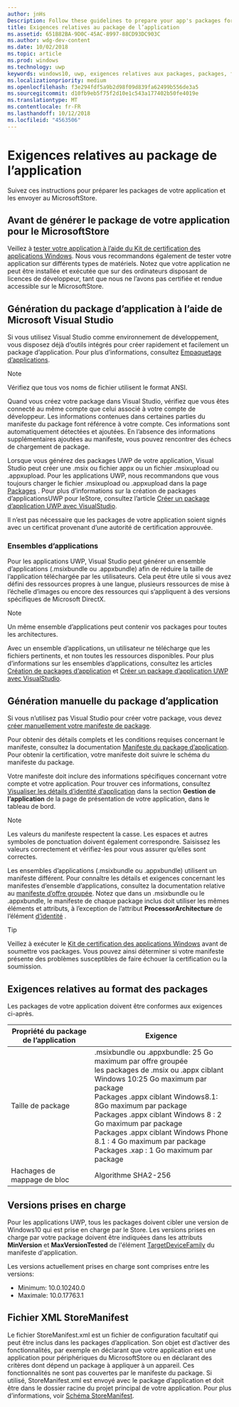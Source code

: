 ```yaml
---
author: jnHs
Description: Follow these guidelines to prepare your app's packages for submission to the Microsoft Store.
title: Exigences relatives au package de l’application
ms.assetid: 651B82BA-9D0C-45AC-8997-88CD93DC903C
ms.author: wdg-dev-content
ms.date: 10/02/2018
ms.topic: article
ms.prod: windows
ms.technology: uwp
keywords: windows10, uwp, exigences relatives aux packages, packages, format du package, version prise en charge, soumettre
ms.localizationpriority: medium
ms.openlocfilehash: f3e294fdf5a9b2d98f09d839fa62499b556de3a5
ms.sourcegitcommit: d10fb9eb5f75f2d10e1c543a177402b50fe4019e
ms.translationtype: MT
ms.contentlocale: fr-FR
ms.lasthandoff: 10/12/2018
ms.locfileid: "4563506"
---
```

# <a name="app-package-requirements"></a>Exigences relatives au package de l’application

Suivez ces instructions pour préparer les packages de votre application et les envoyer au MicrosoftStore.

## <a name="before-you-build-your-apps-package-for-the-microsoft-store"></a>Avant de générer le package de votre application pour le MicrosoftStore

Veillez à [tester votre application à l’aide du Kit de certification des applications Windows](../debug-test-perf/windows-app-certification-kit.md). Nous vous recommandons également de tester votre application sur différents types de matériels. Notez que votre application ne peut être installée et exécutée que sur des ordinateurs disposant de licences de développeur, tant que nous ne l’avons pas certifiée et rendue accessible sur le MicrosoftStore.

## <a name="building-the-app-package-using-microsoft-visual-studio"></a>Génération du package d’application à l’aide de Microsoft Visual Studio

Si vous utilisez Visual Studio comme environnement de développement, vous disposez déjà d’outils intégrés pour créer rapidement et facilement un package d’application. Pour plus d’informations, consultez [Empaquetage d’applications](../packaging/index.md).

> [!NOTE]
> Vérifiez que tous vos noms de fichier utilisent le format ANSI. 

Quand vous créez votre package dans Visual Studio, vérifiez que vous êtes connecté au même compte que celui associé à votre compte de développeur. Les informations contenues dans certaines parties du manifeste du package font référence à votre compte. Ces informations sont automatiquement détectées et ajoutées. En l’absence des informations supplémentaires ajoutées au manifeste, vous pouvez rencontrer des échecs de chargement de package. 

Lorsque vous générez des packages UWP de votre application, Visual Studio peut créer une .msix ou fichier appx ou un fichier .msixupload ou .appxupload. Pour les applications UWP, nous recommandons que vous toujours charger le fichier .msixupload ou .appxupload dans la page [Packages](upload-app-packages.md) . Pour plus d’informations sur la création de packages d’applicationsUWP pour leStore, consultez l’article [Créer un package d’application UWP avec VisualStudio](../packaging/packaging-uwp-apps.md).

Il n’est pas nécessaire que les packages de votre application soient signés avec un certificat provenant d’une autorité de certification approuvée.


### <a name="app-bundles"></a>Ensembles d’applications

Pour les applications UWP, Visual Studio peut générer un ensemble d’applications (.msixbundle ou .appxbundle) afin de réduire la taille de l’application téléchargée par les utilisateurs. Cela peut être utile si vous avez défini des ressources propres à une langue, plusieurs ressources de mise à l’échelle d’images ou encore des ressources qui s’appliquent à des versions spécifiques de Microsoft DirectX.

> [!NOTE]
> Un même ensemble d’applications peut contenir vos packages pour toutes les architectures.

Avec un ensemble d’applications, un utilisateur ne télécharge que les fichiers pertinents, et non toutes les ressources disponibles. Pour plus d’informations sur les ensembles d’applications, consultez les articles [Création de packages d’application](../packaging/index.md) et [Créer un package d’application UWP avec VisualStudio](../packaging/packaging-uwp-apps.md).


## <a name="building-the-app-package-manually"></a>Génération manuelle du package d’application

Si vous n’utilisez pas Visual Studio pour créer votre package, vous devez [créer manuellement votre manifeste de package](https://docs.microsoft.com/uwp/schemas/appxpackage/how-to-create-a-package-manifest-manually).

Pour obtenir des détails complets et les conditions requises concernant le manifeste, consultez la documentation [Manifeste du package d’application](https://docs.microsoft.com/uwp/schemas/appxpackage/appx-package-manifest). Pour obtenir la certification, votre manifeste doit suivre le schéma du manifeste du package.

Votre manifeste doit inclure des informations spécifiques concernant votre compte et votre application. Pour trouver ces informations, consultez [Visualiser les détails d’identité d’application](view-app-identity-details.md) dans la section **Gestion de l’application** de la page de présentation de votre application, dans le tableau de bord.

> [!NOTE]
> Les valeurs du manifeste respectent la casse. Les espaces et autres symboles de ponctuation doivent également correspondre. Saisissez les valeurs correctement et vérifiez-les pour vous assurer qu’elles sont correctes.


Les ensembles d’applications (.msixbundle ou .appxbundle) utilisent un manifeste différent. Pour connaître les détails et exigences concernant les manifestes d’ensemble d’applications, consultez la documentation relative au [manifeste d’offre groupée](https://docs.microsoft.com/uwp/schemas/bundlemanifestschema/bundle-manifest). Notez que dans un .msixbundle ou le .appxbundle, le manifeste de chaque package inclus doit utiliser les mêmes éléments et attributs, à l’exception de l’attribut **ProcessorArchitecture** de l’élément [d’identité](https://docs.microsoft.com/uwp/schemas/appxpackage/uapmanifestschema/element-identity) .

> [!TIP]
> Veillez à exécuter le [Kit de certification des applications Windows](../debug-test-perf/windows-app-certification-kit.md) avant de soumettre vos packages. Vous pouvez ainsi déterminer si votre manifeste présente des problèmes susceptibles de faire échouer la certification ou la soumission.


## <a name="package-format-requirements"></a>Exigences relatives au format des packages

Les packages de votre application doivent être conformes aux exigences ci-après.

| Propriété du package de l’application | Exigence                                                          |
|----------------------|----------------------------------------------------------------------|
| Taille de package         | .msixbundle ou .appxbundle: 25 Go maximum par offre groupée <br>les packages de .msix ou .appx ciblant Windows 10:25 Go maximum par package<br>Packages .appx ciblant Windows8.1: 8Go maximum par package <br> Packages .appx ciblant Windows 8 : 2 Go maximum par package <br> Packages .appx ciblant Windows Phone 8.1 : 4 Go maximum par package <br> Packages .xap : 1 Go maximum par package                                                                           |
| Hachages de mappage de bloc     | Algorithme SHA2-256                                                   |


## <a name="supported-versions"></a>Versions prises en charge

Pour les applications UWP, tous les packages doivent cibler une version de Windows10 qui est prise en charge par le Store. Les versions prises en charge par votre package doivent être indiquées dans les attributs **MinVersion** et **MaxVersionTested** de l'élément [TargetDeviceFamily](https://docs.microsoft.com/uwp/schemas/appxpackage/uapmanifestschema/element-targetdevicefamily) du manifeste d'application.

Les versions actuellement prises en charge sont comprises entre les versions: 
- Minimum: 10.0.10240.0
- Maximale: 10.0.17763.1


## <a name="storemanifest-xml-file"></a>Fichier XML StoreManifest

Le fichier StoreManifest.xml est un fichier de configuration facultatif qui peut être inclus dans les packages d’application. Son objet est d’activer des fonctionnalités, par exemple en déclarant que votre application est une application pour périphériques du MicrosoftStore ou en déclarant des critères dont dépend un package à appliquer à un appareil. Ces fonctionnalités ne sont pas couvertes par le manifeste du package. Si utilisé, StoreManifest.xml est envoyé avec le package d’application et doit être dans le dossier racine du projet principal de votre application. Pour plus d’informations, voir [Schéma StoreManifest](https://docs.microsoft.com/uwp/schemas/storemanifest/store-manifest-schema-portal).

 

 




